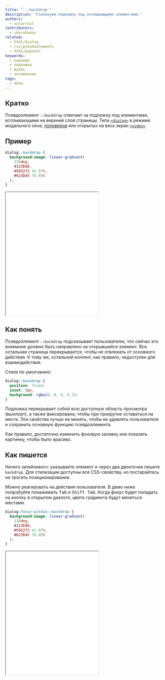 ```yaml
---
title: "`::backdrop`"
description: "Стилизуем подложку под всплывающими элементами."
authors:
  - solarrust
contributors:
  - skorobaeus
related:
  - html/dialog
  - css/pseudoelements
  - html/popover
keywords:
  - паранжа
  - подложка
  - вуаль
  - затемнение
tags:
  - doka
---
```


## Кратко

Псевдоэлемент `::backdrop` отвечает за подложку под элементами, всплывающими на верхний слой страницы. Типа [`<dialog>`](/html/dialog/) в режиме модального окна, [поповеров](/html/popover/) или открытых на весь экран [`<video>`](/html/video/).

## Пример

```css
dialog::backdrop {
  background-image: linear-gradient(
    130deg,
    #123E66,
    #593273 41.07%,
    #623D45 76.05%
  );
}
```

<iframe title="Базовый пример" src="demos/base/" height="400"></iframe>

## Как понять

Псевдоэлемент `::backdrop` подсказывает пользователю, что сейчас его внимание должно быть направлено на открывшийся элемент. Вся остальная страница перекрывается, чтобы не отвлекать от основного действия. К тому же, остальной контент, как правило, недоступен для взаимодействия.

Стили по умолчанию:

```css
dialog::backdrop {
  position: fixed;
  inset: 0px;
  background: rgba(0, 0, 0, 0.1);
}
```

Подложка перекрывает собой всю доступную область просмотра (вьюпорт), а также фиксирована, чтобы при прокрутке оставаться на месте. Эти свойства лучше не менять, чтобы не удивлять пользователя и сохранить основную функцию псевдоэлемента.

Как правило, достаточно изменить фоновую заливку или показать картинку, чтобы было красиво.

## Как пишется

Ничего затейливого: указываете элемент и через два двоеточия пишите `backdrop`. Для стилизации доступны все CSS-свойства, но постарайтесь не трогать позиционирование.

Можно реагировать на действия пользователя. В демо ниже попробуйте понажимать <kbd>Tab</kbd> и <kbd>Shift Tab</kbd>. Когда фокус будет попадать на кнопку в открытом диалоге, цвета градиента будут меняться местами.

```css
dialog:focus-within::backdrop {
  background-image: linear-gradient(
    130deg,
    #123E66,
    #593273 41.07%,
    #623D45 76.05%
  );
}
```

<iframe title="Реагируем на фокус" src="demos/focus/" height="400"></iframe>
